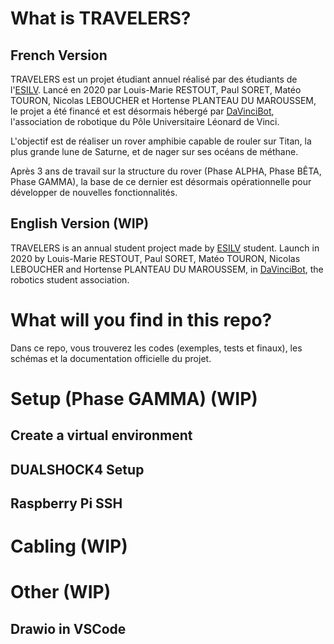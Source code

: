 # What is TRAVELERS?
## French Version
TRAVELERS est un projet étudiant annuel réalisé par des étudiants de l'[ESILV](https://esilv.fr). Lancé en 2020 par Louis-Marie RESTOUT, Paul SORET, Matéo TOURON, Nicolas LEBOUCHER et Hortense PLANTEAU DU MAROUSSEM, le projet a été financé et est désormais hébergé par [DaVinciBot](https://www.davincibot.fr/), l'association de robotique du Pôle Universitaire Léonard de Vinci. 

L'objectif est de réaliser un rover amphibie capable de rouler sur Titan, la plus grande lune de Saturne, et de nager sur ses océans de méthane.

Après 3 ans de travail sur la structure du rover (Phase ALPHA, Phase BÊTA, Phase GAMMA), la base de ce dernier est désormais opérationnelle pour développer de nouvelles fonctionnalités.

## English Version (WIP)
TRAVELERS is an annual student project made by [ESILV](https://esilv.fr) student. Launch in 2020 by Louis-Marie RESTOUT, Paul SORET, Matéo TOURON, Nicolas LEBOUCHER and Hortense PLANTEAU DU MAROUSSEM, in [DaVinciBot](https://www.davincibot.fr/), the robotics student association.

# What will you find in this repo?
Dans ce repo, vous trouverez les codes (exemples, tests et finaux), les schémas et la documentation officielle du projet.


# Setup (Phase GAMMA) (WIP)
## Create a virtual environment
## DUALSHOCK4 Setup
## Raspberry Pi SSH

# Cabling (WIP)

# Other (WIP)
## Drawio in VSCode
